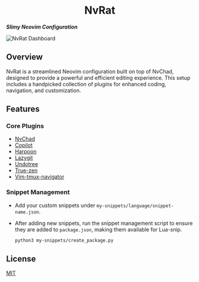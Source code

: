 <h1 align="center">NvRat</h1>

**_Slimy Neovim Configuration_**

![NvRat Dashboard](https://i.imgur.com/jkRjs2F.png)

## Overview

NvRat is a streamlined Neovim configuration built on top of NvChad, designed to provide a powerful and efficient editing experience. This setup includes a handpicked collection of plugins for enhanced coding, navigation, and customization.

## Features

### Core Plugins

- [NvChad](https://github.com/NvChad/NvChad)
- [Copilot](https://github.com/github/copilot.vim)
- [Harpoon](https://github.com/ThePrimeagen/harpoon/tree/harpoon2)
- [Lazygit](https://github.com/kdheepak/lazygit.nvim)
- [Undotree](https://github.com/mbbill/undotree)
- [True-zen](https://github.com/pocco81/true-zen.nvim)
- [Vim-tmux-navigator](https://github.com/christoomey/vim-tmux-navigator)

### Snippet Management

- Add your custom snippets under `my-snippets/language/snippet-name.json`.
- After adding new snippets, run the snippet management script to ensure they are added to `package.json`, making them available for Lua-snip.

  ```bash
  python3 my-snippets/create_package.py
  ```

## License

[MIT](LICENSE)
